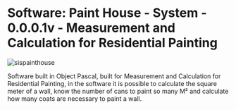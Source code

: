 # Software: Paint House - System - 0.0.0.1v - Measurement and Calculation for Residential Painting

![sispainthouse](https://repository-images.githubusercontent.com/872034947/16c9007e-5e00-4159-8504-8c89d2e9e698)

Software built in Object Pascal, built for Measurement and Calculation for Residential Painting, in the software it is possible to calculate the square meter of a wall, know the number of cans to paint so many M² and calculate how many coats are necessary to paint a wall.

